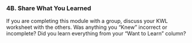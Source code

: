 ### 4B. Share What You Learned

If you are completing this module with a group, discuss your KWL worksheet with the others. Was anything you “Knew” incorrect or incomplete? Did you learn everything from your “Want to Learn” column?